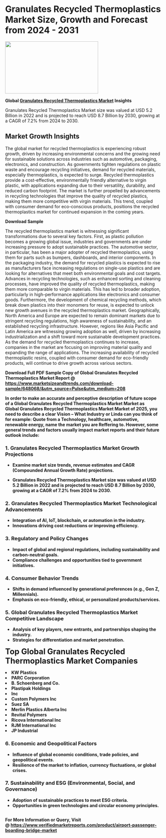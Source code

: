 <H1>Granulates Recycled Thermoplastics Market Size, Growth and Forecast from 2024 - 2031</H1><img class="aligncenter size-medium wp-image-584254" src="https://thirdeyenews.in/wp-content/uploads/2024/09/Global-Market-Research-300x168.jpeg" alt="" width="300" height="168" /><p><strong>Global&nbsp;<a href="https://www.marketsizeandtrends.com/download-sample/648068/&amp;utm_source=Pulse&amp;utm_medium=208">Granulates Recycled Thermoplastics Market</a> Insights</strong></p><p>Granulates Recycled Thermoplastics Market size was valued at USD 5.2 Billion in 2022 and is projected to reach USD 8.7 Billion by 2030, growing at a CAGR of 7.2% from 2024 to 2030.</p><p><h2>Market Growth Insights</h2> <p>The global market for recycled thermoplastics is experiencing robust growth, driven by increasing environmental concerns and the growing need for sustainable solutions across industries such as automotive, packaging, electronics, and construction. As governments tighten regulations on plastic waste and encourage recycling initiatives, demand for recycled materials, especially thermoplastics, is expected to surge. Recycled thermoplastics provide a cost-effective, environmentally friendly alternative to virgin plastic, with applications expanding due to their versatility, durability, and reduced carbon footprint. The market is further propelled by advancements in recycling technologies that improve the quality of recycled plastics, making them more competitive with virgin materials. This trend, coupled with consumer demand for eco-conscious products, positions the recycled thermoplastics market for continued expansion in the coming years.</p> <p><strong>Download Sample</strong></p> <p>The recycled thermoplastics market is witnessing significant transformations due to several key factors. First, as plastic pollution becomes a growing global issue, industries and governments are under increasing pressure to adopt sustainable practices. The automotive sector, in particular, has been a major adopter of recycled thermoplastics, using them for parts such as bumpers, dashboards, and interior components. In the packaging industry, the demand for recycled plastics is expected to rise as manufacturers face increasing regulations on single-use plastics and are looking for alternatives that meet both environmental goals and cost targets. Advances in recycling technologies, such as enhanced sorting and cleaning processes, have improved the quality of recycled thermoplastics, making them more comparable to virgin materials. This has led to broader adoption, particularly in high-performance applications like electronics and consumer goods. Furthermore, the development of chemical recycling methods, which break down plastics into their monomers for reuse, is expected to unlock new growth avenues in the recycled thermoplastics market. Geographically, North America and Europe are expected to remain dominant markets due to stringent recycling regulations, high awareness of sustainability, and an established recycling infrastructure. However, regions like Asia Pacific and Latin America are witnessing growing adoption as well, driven by increasing industrialization and a shift toward more sustainable development practices. As the demand for recycled thermoplastics continues to increase, companies in the market are focusing on improving material quality and expanding the range of applications. The increasing availability of recycled thermoplastic resins, coupled with consumer demand for eco-friendly products, will continue to drive growth across various sectors.</p> <p><strong></p><p><span class=""><strong>Download Full PDF Sample Copy of Global Granulates Recycled Thermoplastics Market Report</strong> @ <a href="https://www.marketsizeandtrends.com/download-sample/648068/&amp;utm_source=Pulse&amp;utm_medium=208" target="_blank">https://www.marketsizeandtrends.com/download-sample/648068/&amp;utm_source=Pulse&amp;utm_medium=208</a></span></p><p>In order to make an accurate and perceptive description of future scope of a Global&nbsp;Granulates Recycled Thermoplastics Market Market as Global&nbsp;Granulates Recycled Thermoplastics Market Market of 2025, you need to describe a clear Vision &ndash; What Industry or Linda can you think of for example: Quote from a Technology, healthcare, automotive, renewable energy, name the market you are Reffering to. However, some general trends and factors usually impact market reports and their future outlook include:</p><h3>1.&nbsp;<strong>Granulates Recycled Thermoplastics Market Growth Projections</strong></h3><ul><li>Examine market size trends, revenue estimates and CAGR (Compounded Annual Growth Rate) projections.</li><li><p>Granulates Recycled Thermoplastics Market size was valued at USD 5.2 Billion in 2022 and is projected to reach USD 8.7 Billion by 2030, growing at a CAGR of 7.2% from 2024 to 2030.</p></li></ul><h3>2.&nbsp;<strong>Granulates Recycled Thermoplastics Market Technological Advancements</strong></h3><ul><li>Integration of AI, IoT, blockchain, or automation in the industry.</li><li>Innovations driving cost reductions or improving efficiency.</li></ul><h3>3.&nbsp;<strong>Regulatory and Policy Changes</strong></h3><ul><li>Impact of global and regional regulations, including sustainability and carbon-neutral goals.</li><li>Compliance challenges and opportunities tied to government initiatives.</li></ul><h3>4.&nbsp;<strong>Consumer Behavior Trends</strong></h3><ul><li>Shifts in demand influenced by generational preferences (e.g., Gen Z, Millennials).</li><li>Emphasis on eco-friendly, ethical, or personalized products/services.</li></ul><h3>5.&nbsp;<strong>Global Granulates Recycled Thermoplastics Market Competitive Landscape</strong></h3><ul><li>Analysis of key players, new entrants, and partnerships shaping the industry.</li><li>Strategies for differentiation and market penetration.</li></ul><p data-pm-slice="1 1 []"><span style="color: inherit; font-family: inherit; font-size: 25px;">Top Global Granulates Recycled Thermoplastics Market Companies</span></p><div class="" data-test-id=""><p><li>KW Plastics</li><li> PARC Corporation</li><li> B. Schoenberg and Co.</li><li> Plastipak Holdings</li><li> Inc</li><li> Custom Polymers Inc</li><li> Suez SA</li><li> Merlin Plastics Alberta Inc</li><li> Revital Polymers</li><li> Ricova International Inc</li><li> RJM International Inc</li><li> JP Industrial</li></p></div><h3>6.&nbsp;<strong>Economic and Geopolitical Factors</strong></h3><ul><li>Influence of global economic conditions, trade policies, and geopolitical events.</li><li>Resilience of the market to inflation, currency fluctuations, or global crises.</li></ul><h3>7.&nbsp;<strong>Sustainability and ESG (Environmental, Social, and Governance)</strong></h3><ul><li>Adoption of sustainable practices to meet ESG criteria.</li><li>Opportunities in green technologies and circular economy principles.</li></ul><h2><strong style="font-size: 14px;">For More Information or Query, Visit @&nbsp;</strong><a style="background-color: #ffffff; font-size: 14px;" href="https://www.marketsizeandtrends.com/report/granulates-recycled-thermoplastics-market/" target="_blank">https://www.verifiedmarketreports.com/product/airport-passenger-boarding-bridge-market</a></h2>
